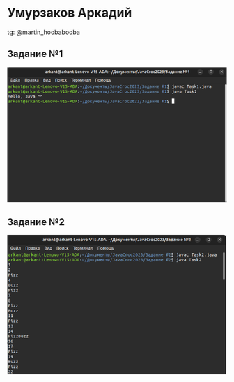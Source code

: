 # Умурзаков Аркадий
tg: @martin_hoobabooba
## Задание №1
![Вывод](https://github.com/umuruzak/JavaCroc2023/blob/main/%D0%97%D0%B0%D0%B4%D0%B0%D0%BD%D0%B8%D0%B5%20%E2%84%961/%D0%92%D1%8B%D0%B2%D0%BE%D0%B4.png)
## Задание №2
![Вывод](https://github.com/umuruzak/JavaCroc2023/blob/main/%D0%97%D0%B0%D0%B4%D0%B0%D0%BD%D0%B8%D0%B5%20%E2%84%962/%D0%92%D1%8B%D0%B2%D0%BE%D0%B4.png)
